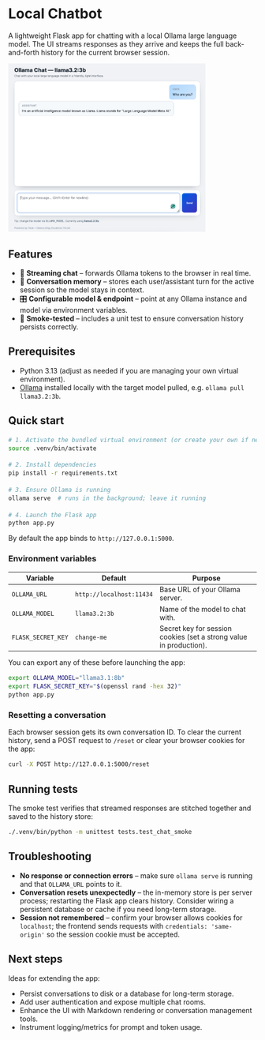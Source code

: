 # Local Chatbot

A lightweight Flask app for chatting with a local Ollama large language model. The UI streams responses as they arrive and keeps the full back-and-forth history for the current browser session.

<img src="screenshot.png" alt="Screenshot" width="400"/>

## Features

- 🔁 **Streaming chat** – forwards Ollama tokens to the browser in real time.
- 🧠 **Conversation memory** – stores each user/assistant turn for the active session so the model stays in context.
- 🎛️ **Configurable model & endpoint** – point at any Ollama instance and model via environment variables.
- 🧪 **Smoke-tested** – includes a unit test to ensure conversation history persists correctly.

## Prerequisites

- Python 3.13 (adjust as needed if you are managing your own virtual environment).
- [Ollama](https://ollama.com/) installed locally with the target model pulled, e.g. `ollama pull llama3.2:3b`.

## Quick start

```bash
# 1. Activate the bundled virtual environment (or create your own if needed)
source .venv/bin/activate

# 2. Install dependencies
pip install -r requirements.txt

# 3. Ensure Ollama is running
ollama serve  # runs in the background; leave it running

# 4. Launch the Flask app
python app.py
```

By default the app binds to `http://127.0.0.1:5000`.

### Environment variables

| Variable | Default | Purpose |
| --- | --- | --- |
| `OLLAMA_URL` | `http://localhost:11434` | Base URL of your Ollama server. |
| `OLLAMA_MODEL` | `llama3.2:3b` | Name of the model to chat with. |
| `FLASK_SECRET_KEY` | `change-me` | Secret key for session cookies (set a strong value in production). |

You can export any of these before launching the app:

```bash
export OLLAMA_MODEL="llama3.1:8b"
export FLASK_SECRET_KEY="$(openssl rand -hex 32)"
python app.py
```

### Resetting a conversation

Each browser session gets its own conversation ID. To clear the current history, send a POST request to `/reset` or clear your browser cookies for the app:

```bash
curl -X POST http://127.0.0.1:5000/reset
```

## Running tests

The smoke test verifies that streamed responses are stitched together and saved to the history store:

```bash
./.venv/bin/python -m unittest tests.test_chat_smoke
```

## Troubleshooting

- **No response or connection errors** – make sure `ollama serve` is running and that `OLLAMA_URL` points to it.
- **Conversation resets unexpectedly** – the in-memory store is per server process; restarting the Flask app clears history. Consider wiring a persistent database or cache if you need long-term storage.
- **Session not remembered** – confirm your browser allows cookies for `localhost`; the frontend sends requests with `credentials: 'same-origin'` so the session cookie must be accepted.

## Next steps

Ideas for extending the app:

- Persist conversations to disk or a database for long-term storage.
- Add user authentication and expose multiple chat rooms.
- Enhance the UI with Markdown rendering or conversation management tools.
- Instrument logging/metrics for prompt and token usage.
